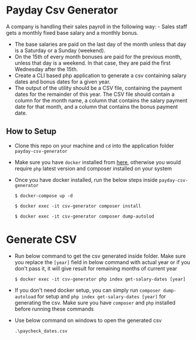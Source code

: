 # Payday Csv Generator

A company is handling their sales payroll in the following way: - Sales staff gets a monthly fixed base salary and a monthly bonus. 
- The base salaries are paid on the last day of the month unless that day is a  Saturday or a Sunday (weekend). 
- On the 15th of every month bonuses are paid for the previous month, unless that day is a weekend. In that case, they are paid the first Wednesday after the 15th. 
- Create a CLI based php application to generate a csv containing salary dates and bonus dates for a given year.
- The output of the utility should be a CSV file, containing the payment dates for the remainder of this year. The CSV file should contain a column for the month name, a column that contains the salary payment date for that month, and a column that contains the bonus payment date. 


## How to Setup
- Clone this repo on your machine and `cd` into the application folder `payday-csv-generator`
- Make sure you have `docker` installed from [here](https://docs.docker.com/desktop/install/windows-install/), otherwise you would require `php` latest version and composer installed on your system
- Once you have docker installed, run the below steps inside `payday-csv-generator`

    `$ docker-compose up -d`

    `$ docker exec -it csv-generator composer install`

    `$ docker exec -it csv-generator composer dump-autolod`

# Generate CSV
- Run below command to get the csv generated inside folder. Make sure you replace the `[year]` field in below command with actual year or if you don't pass it, it will give result for remaining months of current year

    `$ docker exec -it csv-generator php index get-salary-dates [year]`
    
- If you don't need docker setup, you can simply run `composer dump-autoload` for setup and `php index get-salary-dates [year]` for generating the csv. Make sure you have `composer` and `php` installed before running these commands

- Use below command on windows to open the generated csv

    `.\paycheck_dates.csv`